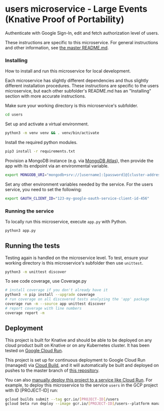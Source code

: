# users microservice - Large Events (Knative Proof of Portability)

Authenticate with Google Sign-In, edit and fetch authorization level of users.

These instructions are specific to this microservice. For general instructions and other information, see [the master README.md](../README.md).

### Installing

How to install and run this microservice for local development.

Each microservice has slightly different dependencies and thus slightly different installation procedures. These instructions are specific to the users microservice, but each other subfolder's README.md has an "Installing" section with more accurate instructions.

Make sure your working directory is this microservice's subfolder.

```sh
cd users
```

Set up and activate a virtual environment.

```sh
python3 -m venv venv && . venv/bin/activate
```

Install the required python modules.

```sh
pip3 install -r requirements.txt
```

Provision a MongoDB instance (e.g. via [MongoDB Atlas](https://www.mongodb.com/cloud/atlas)), then provide the app with its endpoint via an environmental variable.

```sh
export MONGODB_URI="mongodb+srv://[username]:[password]@[cluster-address]"
```

Set any other environment variables needed by the service. For the users service, you need to set the following:

```sh
export GAUTH_CLIENT_ID="123-my-google-oauth-service-client-id-456"
```

### Running the service

To locally run this microservice, execute `app.py` with Python.

```sh
python3 app.py
```

## Running the tests

Testing again is handled on the microservice level. To test, ensure your working directory is this microservice's subfolder then use `unittest`.

```sh
python3 -m unittest discover
```

To see code coverage, use Coverage.py

```sh
# install coverage if you don't already have it
python3 -m pip install --upgrade coverage
# run coverage on all discovered tests analyzing the 'app' package
coverage run -m --source app unittest discover
# report coverage with line numbers
coverage report -m
```

## Deployment

This project is built for Knative and should be able to be deployed on any cloud product built on Knative or on any Kubernetes cluster. It has been tested on [Google Cloud Run](https://cloud.google.com/run/).

This project is set up for continuous deployment to Google Cloud Run (managed) via [Cloud Build](https://cloud.google.com/run/docs/continuous-deployment), and it will automatically be built and deployed on pushes to the master branch of [this repository](https://github.com/knative-portability/large-events).

You can also [manually deploy this project to a service like Cloud Run](https://cloud.google.com/run/docs/quickstarts/build-and-deploy). For example, to deploy this microservice to the service `users` in the GCP project with ID [PROJECT-ID] run:

```sh
gcloud builds submit --tag gcr.io/[PROJECT-ID]/users
gcloud beta run deploy --image gcr.io/[PROJECT-ID]/users--platform managed
```
